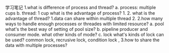 学习笔记
1.what is difference of process and thread?
    a. process: multiple cups
    b. thread: 1 cup
  what is the advantage of process?
    1.
    2.
  what is the advantage of thread?
    1.data can share within multiple thread
    2.
2.how many ways to handle enough processes or threades with limited resource?
    a. pool
      what's the best way of setting of pool size?
    b. pipeline
      producer and consumer mode. what other kinds of mode?
    c. lock
      what's kinds of lock can be used? common lock, recrusive lock, condition lock ,
3.how to share the data with multiple processes?
    
  
